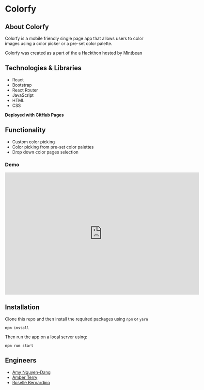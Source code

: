 # Colorfy

## About Colorfy

Colorfy is a mobile friendly single page app that allows users to color images
using a color picker or a pre-set color palette.

Colorfy was created as a part of the a Hackthon hosted by [Mintbean](https://www.mintbean.io/)

## Technologies & Libraries
- React
- Bootstrap
- React Router
- JavaScript
- HTML
- CSS

**Deployed with GitHub Pages**

## Functionality
- Custom color picking
- Color picking from pre-set color palettes
- Drop down color pages selection

### Demo
<iframe src='https://gfycat.com/ifr/EquatorialAngelicJunebug' frameborder='0' scrolling='no' allowfullscreen width='640' height='404'></iframe>

## Installation
Clone this repo and then install the required packages using `npm` or `yarn`
```
npm install
```

Then run the app on a local server using:
```
npm run start
```

## Engineers
- [Amy Nguyen-Dang](https://www.linkedin.com/in/amy-nguyen-dang/)
- [Amber Terry](https://www.linkedin.com/in/amberterry/)
- [Roselle Bernardino](https://linkedin.com/in/rosellebernardino)


